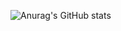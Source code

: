 ![Anurag's GitHub stats](https://github-readme-stats.vercel.app/api?username=karimbaggari&show_icons=true&theme=radical)
